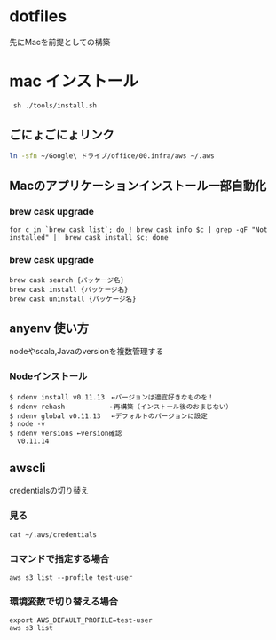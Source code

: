 # dotfiles
先にMacを前提としての構築

# mac インストール
```
 sh ./tools/install.sh
```

## ごにょごにょリンク
```bash
ln -sfn ~/Google\ ドライブ/office/00.infra/aws ~/.aws

```

## Macのアプリケーションインストール一部自動化

### brew cask upgrade
```
for c in `brew cask list`; do ! brew cask info $c | grep -qF "Not installed" || brew cask install $c; done
```
### brew cask upgrade
```
brew cask search {パッケージ名}
brew cask install {パッケージ名}
brew cask uninstall {パッケージ名}
```


## anyenv 使い方
nodeやscala,Javaのversionを複数管理する

### Nodeインストール
```
$ ndenv install v0.11.13　←バージョンは適宜好きなものを！
$ ndenv rehash　　　　　   ←再構築（インストール後のおまじない）
$ ndenv global v0.11.13　 ←デフォルトのバージョンに設定
$ node -v
$ ndenv versions ←version確認
  v0.11.14
```

## awscli
credentialsの切り替え

### 見る
```
cat ~/.aws/credentials 
```

### コマンドで指定する場合
```
aws s3 list --profile test-user
```

### 環境変数で切り替える場合
```
export AWS_DEFAULT_PROFILE=test-user
aws s3 list
```

